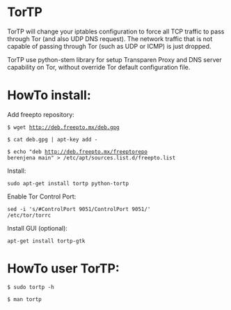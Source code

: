 TorTP
==========

TorTP will change your iptables configuration to force all TCP traffic to pass through Tor (and also UDP DNS request). The network traffic that is not capable of passing through Tor (such as UDP or ICMP) is just dropped.

TorTP use python-stem library for setup Transparen Proxy and DNS server capability on Tor, without override Tor default configuration file.

HowTo install:
=============

Add freepto repository:

<code>$ wget http://deb.freepto.mx/deb.gpg</code>

<code>$ cat deb.gpg | apt-key add -</code>

<code>$ echo "deb http://deb.freepto.mx/freeptorepo berenjena main" > /etc/apt/sources.list.d/freepto.list</code>

Install:

<code>sudo apt-get install tortp python-tortp</code>

Enable Tor Control Port:

<code>sed -i 's/#ControlPort 9051/ControlPort 9051/' /etc/tor/torrc</code>

Install GUI (optional):

<code>apt-get install tortp-gtk</code>

HowTo user TorTP:
=================

<code>$ sudo tortp -h</code>

<code>$ man tortp</code>
